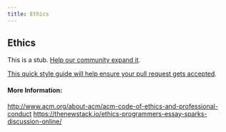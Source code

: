 ```yaml
---
title: Ethics
---
```


## Ethics

This is a stub. [Help our community expand it](https://github.com/freeCodeCamp/guide-articles/tree/master/articles/Ethics/index.md).

[This quick style guide will help ensure your pull request gets accepted](https://github.com/freeCodeCamp/guide-articles/blob/master/README.md).

<!-- The article goes here, in GitHub-flavored Markdown. Feel free to add YouTube videos, images, and CodePen/JSBin embeds  -->

#### More Information:
<!-- Please add any articles you think might be helpful to read before writing the article -->
http://www.acm.org/about-acm/acm-code-of-ethics-and-professional-conduct
https://thenewstack.io/ethics-programmers-essay-sparks-discussion-online/


